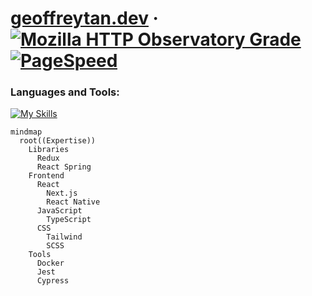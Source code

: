 # [geoffreytan.dev](https://geoffreytan.dev/) &middot; [![Mozilla HTTP Observatory Grade](https://img.shields.io/mozilla-observatory/grade/geoffreytan.dev)](https://observatory.mozilla.org/analyze/geoffreytan.dev) [![PageSpeed](https://img.shields.io/badge/pagespeed-blue)](https://pagespeed.web.dev/report?url=https%3A%2F%2Fgeoffreytan.dev%2F&form_factor=desktop)

<!-- - 👋 Hi, I’m @geoffrey-tan
- 👀 I’m interested in ...
- 🌱 I’m currently learning ...
- 💞️ I’m looking to collaborate on ...
- 📫 How to reach me ... -->

<!---
geoffrey-tan/geoffrey-tan is a ✨ special ✨ repository because its `README.md` (this file) appears on your GitHub profile.
You can click the Preview link to take a look at your changes.
--->

### Languages and Tools:
[![My Skills](https://skillicons.dev/icons?i=ts,react,next,jest,docker,gcp,nginx)](https://geoffreytan.dev/)

```mermaid
mindmap
  root((Expertise))
    Libraries
      Redux
      React Spring
    Frontend
      React
        Next.js
        React Native
      JavaScript
        TypeScript
      CSS
        Tailwind
        SCSS
    Tools
      Docker
      Jest
      Cypress
```
